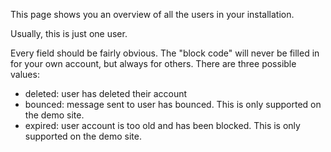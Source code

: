 This page shows you an overview of all the users in your installation.

Usually, this is just one user.

Every field should be fairly obvious. The "block code" will never be filled in for your own account, but always for others. There are three possible values:

- deleted: user has deleted their account
- bounced: message sent to user has bounced. This is only supported on the demo site.
- expired: user account is too old and has been blocked. This is only supported on the demo site.